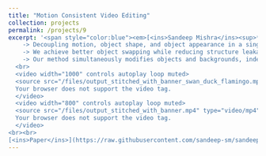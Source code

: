 ```yaml
---
title: "Motion Consistent Video Editing"
collection: projects
permalink: /projects/9
excerpt: '<span style="color:blue"><em>[<ins>Sandeep Mishra</ins><sup>*</sup>](https://sandeep-sm.github.io/)</em></span>, <span style="color:blue"><em>[Oindrila Saha<sup>*</sup>](https://oindrilasaha.github.io/)</em></span> , <span style="color:blue"><em>[Alan C. Bovik](https://www.ece.utexas.edu/people/faculty/alan-bovik)</em></span> <br> Ongoing Project <br> 
    -> Decoupling motion, object shape, and object appearance in a single pipeline. <br>
    -> We achieve better object swapping while reducing structure leakage. <br>
    -> Our method simultaneously modifies objects and backgrounds, independently. <br>
  <br>
  <video width="1000" controls autoplay loop muted>
  <source src="/files/output_stitched_with_banner_swan_duck_flamingo.mp4" type="video/mp4">
  Your browser does not support the video tag.
  </video>
  <video width="800" controls autoplay loop muted>
  <source src="/files/output_stitched_with_banner.mp4" type="video/mp4">
  Your browser does not support the video tag.
  </video>
<br><br>
[<ins>Paper</ins>](https://raw.githubusercontent.com/sandeep-sm/sandeep-sm.github.io/refs/heads/master/files/VidMP3_compressed.pdf)'
---
```

